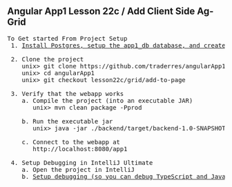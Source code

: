 Angular App1 Lesson 22c / Add Client Side Ag-Grid
-------------------------------------------------


<pre>
To Get started From Project Setup
 1. <a href="https://github.com/traderres/webClass/blob/master/learnAngular/lessons/howToInitializePostgresDatabase.txt">Install Postgres, setup the app1_db database, and create the app1_user account</a>

 2. Clone the project
    unix> git clone https://github.com/traderres/angularApp1Lessons.git angularApp1
    unix> cd angularApp1
    unix> git checkout lesson22c/grid/add-to-page

 3. Verify that the webapp works
    a. Compile the project (into an executable JAR)
       unix> mvn clean package -Pprod

    b. Run the executable jar
       unix> java -jar ./backend/target/backend-1.0-SNAPSHOT-exec.jar

    c. Connect to the webapp at
       http://localhost:8080/app1
 
 4. Setup Debugging in IntelliJ Ultimate
    a. Open the project in IntelliJ
    b. <a href="https://github.com/traderres/webClass/blob/master/learnAngular/lessons/lesson01_debug_existing_webapp.txt">Setup debugging (so you can debug TypeScript and Java code)</a>

</pre>
